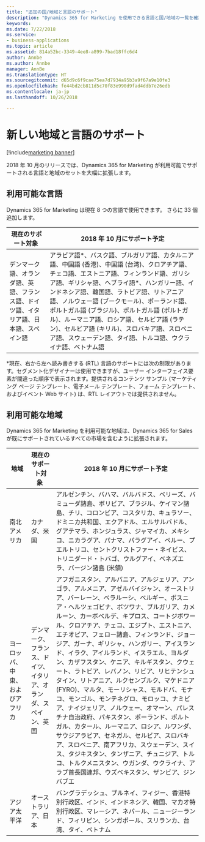 ```yaml
---
title: "追加の国/地域と言語のサポート"
description: "Dynamics 365 for Marketing を使用できる言語と国/地域の一覧を確認します。"
keywords: 
ms.date: 7/22/2018
ms.service:
- business-applications
ms.topic: article
ms.assetid: 814a52bc-3349-4ee8-a899-7bad18ffc6d4
author: Annbe
ms.author: Annbe
manager: AnnBe
ms.translationtype: HT
ms.sourcegitcommit: d65d9c6f9cae75ea7d7934a95b3a9f67a9e10fe3
ms.openlocfilehash: fe44bd2cb811d5c70f83e990d9fad4ddb7e26edb
ms.contentlocale: ja-jp
ms.lasthandoff: 10/26/2018

---
```


# <a name="new-geographical-and-language-support"></a>新しい地域と言語のサポート

[!include[marketing banner](../../includes/marketing.md)]



2018 年 10 月のリリースでは、Dynamics 365 for Marketing が利用可能でサポートされる言語と地域のセットを大幅に拡張します。

## <a name="language-availability"></a>利用可能な言語

Dynamics 365 for Marketing は現在 8 つの言語で使用できます。 さらに 33 個追加します。

| 現在のサポート対象&nbsp;         | 2018 年 10 月にサポート予定         |
|-----------------------------|-------------------------------|
| デンマーク語、オランダ語、英語、フランス語、ドイツ語、イタリア語、日本語、スペイン語 | アラビア語\*、バスク語、ブルガリア語、カタルニア語、中国語 (香港)、中国語 (台湾)、クロアチア語、チェコ語、エストニア語、フィンランド語、ガリシア語、ギリシャ語、ヘブライ語\*、ハンガリー語、インドネシア語、韓国語、ラトビア語、リトアニア語、ノルウェー語 (ブークモール)、ポーランド語、ポルトガル語 (ブラジル)、ポルトガル語 (ポルトガル)、ルーマニア語、ロシア語、セルビア語 (ラテン)、セルビア語 (キリル)、スロバキア語、スロベニア語、スウェーデン語、タイ語、トルコ語、ウクライナ語、ベトナム語 |

\*現在、右から左へ読み書きする (RTL) 言語のサポートには次の制限があります。セグメント化デザイナーは使用できますが、ユーザー インターフェイス要素が間違った順序で表示されます。提供されるコンテンツ サンプル (マーケティング ページ テンプレート、電子メール テンプレート、フォーム テンプレート、およびイベント Web サイト) は、RTL レイアウトでは提供されません。

## <a name="geographical-availability"></a>利用可能な地域

Dynamics 365 for Marketing を利用可能な地域は、Dynamics 365 for Sales が既にサポートされているすべての市場を含むように拡張されます。

|地域      | 現在のサポート対象&nbsp;         | 2018 年 10 月にサポート予定         |
|----------|-----------------------------|-------------------------------|
|南北アメリカ&nbsp;|カナダ、米国&nbsp;|アルゼンチン、バハマ、バルバドス、ベリーズ、バミューダ諸島、ボリビア、ブラジル、ケイマン諸島、チリ、コロンビア、コスタリカ、キュラソー、ドミニカ共和国、エクアドル、エルサルバドル、グアテマラ、ホンジュラス、ジャマイカ、メキシコ、ニカラグア、パナマ、パラグアイ、ペルー、プエルトリコ、セントクリストファー・ネイビス、トリニダード・トバゴ、ウルグアイ、ベネズエラ、バージン諸島 (米領)|
|ヨーロッパ、中東、およびアフリカ&nbsp;|デンマーク、フランス、ドイツ、イタリア、オランダ、スペイン、英国&nbsp;|アフガニスタン、アルバニア、アルジェリア、アンゴラ、アルメニア、アゼルバイジャン、オーストリア、バーレーン、ベラルーシ、ベルギー、ボスニア・ヘルツェゴビナ、ボツワナ、ブルガリア、カメルーン、カーボベルデ、キプロス、コートジボワール、クロアチア、チェコ、エジプト、エストニア、エチオピア、フェロー諸島、フィンランド、ジョージア、ガーナ、ギリシャ、ハンガリー、アイスランド、イラク、アイルランド、イスラエル、ヨルダン、カザフスタン、ケニア、キルギスタン、クウェート、ラトビア、レバノン、リビア、リヒテンシュタイン、リトアニア、ルクセンブルク、マケドニア (FYRO)、マルタ、モーリシャス、モルドバ、モナコ、モンゴル、モンテネグロ、モロッコ、ナミビア、ナイジェリア、ノルウェー、オマーン、パレスチナ自治政府、パキスタン、ポーランド、ポルトガル、カタール、ルーマニア、ロシア、ルワンダ、サウジアラビア、セネガル、セルビア、スロバキア、スロベニア、南アフリカ、スウェーデン、スイス、タジキスタン、タンザニア、チュニジア、トルコ、トルクメニスタン、ウガンダ、ウクライナ、アラブ首長国連邦、ウズベキスタン、ザンビア、ジンバブエ|
|アジア太平洋&nbsp;|オーストラリア、日本|バングラデッシュ、ブルネイ、フィジー、香港特別行政区、インド、インドネシア、韓国、マカオ特別行政区、マレーシア、ネパール、ニュージーランド、フィリピン、シンガポール、スリランカ、台湾、タイ、ベトナム|


